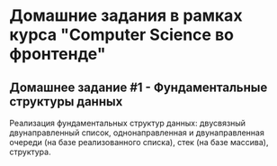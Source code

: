 # Домашние задания в рамках курса "Computer Science во фронтенде"

## Домашнее задание #1 - Фундаментальные структуры данных

Реализация фундаментальных структур данных: двусвязный двунаправленный список, однонаправленная и двунаправленная очереди (на базе реализованного списка), стек (на базе массива), структура.
